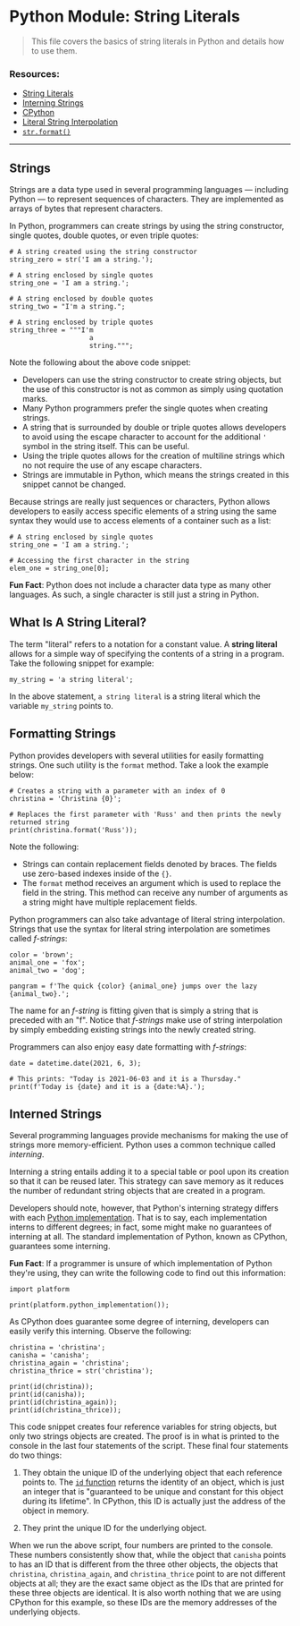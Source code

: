 # Python Module: String Literals

> This file covers the basics of string literals in Python and details how to use them.

### Resources:
* [String Literals](https://docs.python.org/3/reference/lexical_analysis.html#string-and-bytes-literals)
* [Interning Strings](https://docs.python.org/3/library/sys.html#sys.intern)
* [CPython](https://github.com/python/cpython)
* [Literal String Interpolation](https://www.python.org/dev/peps/pep-0498/)
* [`str.format()`](https://docs.python.org/3/library/string.html#formatstrings)

---

## Strings

Strings are a data type used in several programming languages &mdash; including Python &mdash; to represent sequences of characters. They are implemented as arrays of bytes that represent characters.

In Python, programmers can create strings by using the string constructor, single quotes, double quotes, or even triple quotes:

```
# A string created using the string constructor
string_zero = str('I am a string.');

# A string enclosed by single quotes
string_one = 'I am a string.';

# A string enclosed by double quotes
string_two = "I'm a string.";

# A string enclosed by triple quotes 
string_three = """I'm
                    a
                    string.""";
```

Note the following about the above code snippet:

- Developers can use the string constructor to create string objects, but the use of this constructor is not as common as simply using quotation marks.
- Many Python programmers prefer the single quotes when creating strings.
- A string that is surrounded by double or triple quotes allows developers to avoid using the escape character to account for the additional `'` symbol in the string itself. This can be useful.
- Using the triple quotes allows for the creation of multiline strings which no not require the use of any escape characters.
- Strings are immutable in Python, which means the strings created in this snippet cannot be changed.

Because strings are really just sequences or characters, Python allows developers to easily access specific elements of a string using the same syntax they would use to access elements of a container such as a list:

```
# A string enclosed by single quotes
string_one = 'I am a string.';

# Accessing the first character in the string
elem_one = string_one[0];
```

**Fun Fact**: Python does not include a character data type as many other languages. As such, a single character is still just a string in Python.

## What Is A String Literal?

The term "literal" refers to a notation for a constant value. A **string literal** allows for a simple way of specifying the contents of a string in a program. Take the following snippet for example:

```
my_string = 'a string literal';
```

In the above statement, `a string literal` is a string literal which the variable `my_string` points to.

## Formatting Strings

Python provides developers with several utilities for easily formatting strings. One such utility is the `format` method. Take a look the example below:

```
# Creates a string with a parameter with an index of 0
christina = 'Christina {0}';

# Replaces the first parameter with 'Russ' and then prints the newly returned string
print(christina.format('Russ'));
```

Note the following:

- Strings can contain replacement fields denoted by braces. The fields use zero-based indexes inside of the `{}`.
- The `format` method receives an argument which is used to replace the field in the string. This method can receive any number of arguments as a string might have multiple replacement fields.

Python programmers can also take advantage of literal string interpolation. Strings that use the syntax for literal string interpolation are sometimes called *f-strings*:

```
color = 'brown';
animal_one = 'fox';
animal_two = 'dog';

pangram = f'The quick {color} {animal_one} jumps over the lazy {animal_two}.';
```

The name for an *f-string* is fitting given that is simply a string that is preceded with an "f". Notice that *f-strings* make use of string interpolation by simply embedding existing strings into the newly created string.

Programmers can also enjoy easy date formatting with *f-strings*:

```
date = datetime.date(2021, 6, 3);

# This prints: "Today is 2021-06-03 and it is a Thursday."
print(f'Today is {date} and it is a {date:%A}.');
```

## Interned Strings

Several programming languages provide mechanisms for making the use of strings more memory-efficient. Python uses a common technique called *interning*.

Interning a string entails adding it to a special table or pool upon its creation so that it can be reused later. This strategy can save memory as it reduces the number of redundant string objects that are created in a program.

Developers should note, however, that Python's interning strategy differs with each [Python implementation](https://wiki.python.org/moin/PythonImplementations). That is to say, each implementation interns to different degrees; in fact, some might make no guarantees of interning at all. The standard implementation of Python, known as CPython, guarantees some interning.

**Fun Fact**: If a programmer is unsure of which implementation of Python they're using, they can write the following code to find out this information:

```
import platform

print(platform.python_implementation());
```

As CPython does guarantee some degree of interning, developers can easily verify this interning. Observe the following:

```
christina = 'christina';
canisha = 'canisha';
christina_again = 'christina';
christina_thrice = str('christina');

print(id(christina));
print(id(canisha));
print(id(christina_again));
print(id(christina_thrice));
```

This code snippet creates four reference variables for string objects, but only two strings objects are created. The proof is in what is printed to the console in the last four statements of the script. These final four statements do two things:

1. They obtain the unique ID of the underlying object that each reference points to. The [`id` function](https://docs.python.org/3/library/functions.html#id) returns the identity of an object, which is just an integer that is "guaranteed to be unique and constant for this object during its lifetime". In CPython, this ID is actually just the address of the object in memory.

2. They print the unique ID for the underlying object.

When we run the above script, four numbers are printed to the console. These numbers consistently show that, while the object that `canisha` points to has an ID that is different from the three other objects, the objects that `christina`, `christina_again`, and `christina_thrice` point to are not different objects at all; they are the exact same object as the IDs that are printed for these three objects are identical. It is also worth nothing that we are using CPython for this example, so these IDs are the memory addresses of the underlying objects.